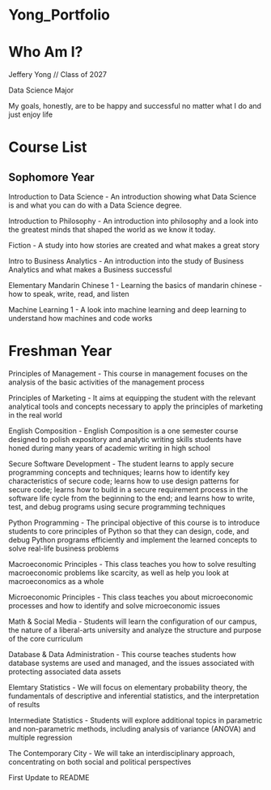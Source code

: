 # Yong_Portfolio
# Who Am I?
Jeffery Yong // Class of 2027


Data Science Major

My goals, honestly, are to be happy and successful no matter what I do and just enjoy life

# Course List
## Sophomore Year
Introduction to Data Science - An introduction showing what Data Science is and what you can do with a Data Science degree.


Introduction to Philosophy - An introduction into philosophy and a look into the greatest minds that shaped the world as we know it today.


Fiction - A study into how stories are created and what makes a great story


Intro to Business Analytics - An introduction into the study of Business Analytics and what makes a Business successful


Elementary Mandarin Chinese 1 - Learning the basics of mandarin chinese - how to speak, write, read, and listen


Machine Learning 1 - A look into machine learning and deep learning to understand how machines and code works
# Freshman Year
Principles of Management - This course in management focuses on the analysis of the basic activities of the management process


Principles of Marketing -  It aims at equipping the student with the relevant analytical tools and concepts necessary to apply the principles of marketing in the real world


English Composition - English Composition is a one semester course designed to polish expository and analytic writing skills students have honed during many years of academic writing in high school


Secure Software Development - The student learns to apply secure programming concepts and techniques; learns how to identify key characteristics of secure code; learns how to use design patterns for secure code; learns how to build in a secure requirement process in the software life cycle from the beginning to the end; and learns how to write, test, and debug programs using secure programming techniques


Python Programming - The principal objective of this course is to introduce students to core principles of Python so that they can design, code, and debug Python programs efficiently and implement the learned concepts to solve real-life business problems


Macroeconomic Principles - This class teaches you how to solve resulting macroeconomic problems like scarcity, as well as help you look at macroeconomics as a whole


Microeconomic Principles - This class teaches you about microeconomic processes and how to identify and solve microeconomic issues


Math & Social Media - Students will learn the configuration of our campus, the nature of a liberal-arts university and analyze the structure and purpose of the core curriculum


Database & Data Administration - This course teaches students how database systems are used and managed, and the issues associated with protecting associated data assets


Elemtary Statistics - We will focus on elementary probability theory, the fundamentals of descriptive and inferential statistics, and the interpretation of results


Intermediate Statistics - Students will explore additional topics in parametric and non-parametric methods, including analysis of variance (ANOVA) and multiple regression


The Contemporary City - We will take an interdisciplinary approach, concentrating on both social and political perspectives


First Update to README














